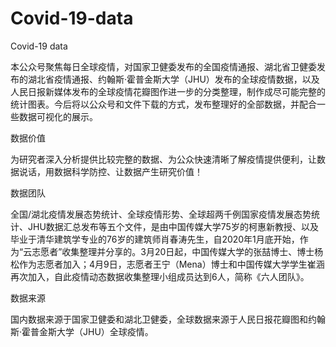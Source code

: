 # Covid-19-data
Covid-19 data

本公众号聚焦每日全球疫情，对国家卫健委发布的全国疫情通报、湖北省卫健委发布的湖北省疫情通报、约翰斯·霍普金斯大学（JHU）发布的全球疫情数据，以及人民日报新媒体发布的全球疫情花瓣图作进一步的分类整理，制作成尽可能完整的统计图表。今后将以公众号和文件下载的方式，发布整理好的全部数据，并配合一些数据可视化的展示。

数据价值

为研究者深入分析提供比较完整的数据、为公众快速清晰了解疫情提供便利，让数据说话，用数据科学防控、让数据产生研究价值！

数据团队

全国/湖北疫情发展态势统计、全球疫情形势、全球超两千例国家疫情发展态势统计、JHU数据汇总发布等五个文件，是由中国传媒大学75岁的柯惠新教授、以及毕业于清华建筑学专业的76岁的建筑师肖春涛先生，自2020年1月底开始，作为“云志愿者”收集整理并分享的。3月20日起，中国传媒大学的张喆博士、博士杨松作为志愿者加入；4月9日，志愿者王宁（Mena）博士和中国传媒大学学生崔涵再次加入，自此疫情动态数据收集整理小组成员达到6人，简称《六人团队》。

数据来源

国内数据来源于国家卫健委和湖北卫健委，全球数据来源于人民日报花瓣图和约翰斯·霍普金斯大学（JHU）全球疫情。
